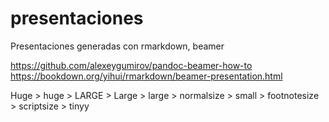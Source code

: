 # presentaciones
Presentaciones generadas con rmarkdown, beamer

https://github.com/alexeygumirov/pandoc-beamer-how-to
https://bookdown.org/yihui/rmarkdown/beamer-presentation.html


Huge > huge > LARGE > Large > large > normalsize > small > footnotesize > scriptsize > tinyy